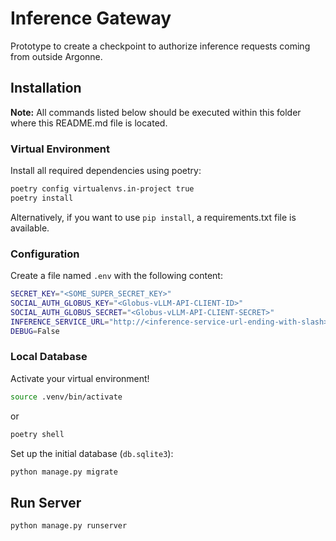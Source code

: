 # Inference Gateway
Prototype to create a checkpoint to authorize inference requests coming from outside Argonne.

## Installation

**Note:** All commands listed below should be executed within this folder where this README.md file is located.

### Virtual Environment
Install all required dependencies using poetry:

```bash
poetry config virtualenvs.in-project true
poetry install
```

Alternatively, if you want to use `pip install`, a requirements.txt file is available.

### Configuration
Create a file named ``.env`` with the following content:

```bash
SECRET_KEY="<SOME_SUPER_SECRET_KEY>"
SOCIAL_AUTH_GLOBUS_KEY="<Globus-vLLM-API-CLIENT-ID>"
SOCIAL_AUTH_GLOBUS_SECRET="<Globus-vLLM-API-CLIENT-SECRET>"
INFERENCE_SERVICE_URL="http://<inference-service-url-ending-with-slash>/"
DEBUG=False
```

### Local Database

Activate your virtual environment!

```bash
source .venv/bin/activate
```
or
```bash
poetry shell
```

Set up the initial database (``db.sqlite3``):

```bash
python manage.py migrate
```

## Run Server

```bash
python manage.py runserver
```